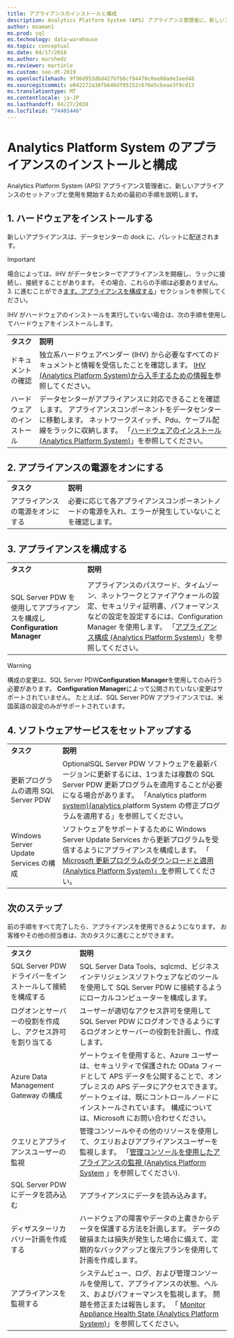 ```yaml
---
title: アプライアンスのインストールと構成
description: Analytics Platform System (APS) アプライアンス管理者に、新しいアプライアンスのセットアップと使用を開始するための最初の手順を説明します。
author: mzaman1
ms.prod: sql
ms.technology: data-warehouse
ms.topic: conceptual
ms.date: 04/17/2018
ms.author: murshedz
ms.reviewer: martinle
ms.custom: seo-dt-2019
ms.openlocfilehash: 9f96d953dbd427bfb6cf94470c0ee80ade3aed48
ms.sourcegitcommit: e042272a38fb646df05152c676e5cbeae3f9cd13
ms.translationtype: MT
ms.contentlocale: ja-JP
ms.lasthandoff: 04/27/2020
ms.locfileid: "74401446"
---
```

# <a name="appliance-installation-and-configuration-for-analytics-platform-system"></a>Analytics Platform System のアプライアンスのインストールと構成
Analytics Platform System (APS) アプライアンス管理者に、新しいアプライアンスのセットアップと使用を開始するための最初の手順を説明します。  
  
<!-- MISSING LINKS ## <a name="BeforeYouBegin"></a>Before You Begin  
Before you begin to install, configure, and use your new appliance, we recommend reviewing information about the appliance components. Review the following to familiarize yourself with the appliance:  
  
-   Review [Understanding the Appliance Nodes and Hardware (SQL Server PDW)](assetId:///f60f419f-d1e1-403d-8cf9-07e7ef6d6627) to be sure you understand the components included in your new appliance.  
  
-   Review [Connecting to SQL Server PDW (SQL Server PDW)](assetId:///721851d5-e521-4d5b-ba6d-8e2e9d3c7808) to understand how and when appliance administrators will connect to each appliance node.  
-->

## <a name="1-install-the-hardware"></a><a name="InstallHardware"></a>1. ハードウェアをインストールする  
新しいアプライアンスは、データセンターの dock に、パレットに配送されます。  
  
> [!IMPORTANT]  
> 場合によっては、IHV がデータセンターでアプライアンスを開梱し、ラックに接続し、接続することがあります。 その場合、これらの手順は必要ありません。 3. に進むことができ[ます。アプライアンスを構成する](#ConfigureAppliance)」セクションを参照してください。  
  
IHV がハードウェアのインストールを実行していない場合は、次の手順を使用してハードウェアをインストールします。  
  
|||  
|-|-|  
|**タスク**|**説明**|  
|ドキュメントの確認|独立系ハードウェアベンダー (IHV) から必要なすべてのドキュメントと情報を受信したことを確認します。 [IHV &#40;Analytics Platform System&#41;から入手するための情報を](information-to-obtain-from-your-ihv.md)参照してください。|  
|ハードウェアのインストール|データセンターがアプライアンスに対応できることを確認します。 アプライアンスコンポーネントをデータセンターに移動します。 ネットワークスイッチ、Pdu、ケーブル配線をラックに収納します。 「[ハードウェアのインストール &#40;Analytics Platform System&#41;](hardware-installation.md)」を参照してください。|  
  
## <a name="2-power-on-the-appliance"></a><a name="PowerOnAppliance"></a>2. アプライアンスの電源をオンにする  
  
|||  
|-|-|  
|**タスク**|**説明**|  
|アプライアンスの電源をオンにする|必要に応じて各アプライアンスコンポーネントノードの電源を入れ、エラーが発生していないことを確認します。|  
  
## <a name="3-configure-the-appliance"></a><a name="ConfigureAppliance"></a>3. アプライアンスを構成する  
  
|||  
|-|-|  
|**タスク**|**説明**|  
|||  
|SQL Server PDW を使用してアプライアンスを構成し**Configuration Manager**|アプライアンスのパスワード、タイムゾーン、ネットワークとファイアウォールの設定、セキュリティ証明書、パフォーマンスなどの設定を設定するには、Configuration Manager を使用します。 「[アプライアンス構成 &#40;Analytics Platform System&#41;](appliance-configuration.md)」を参照してください。|  
  
> [!WARNING]  
> 構成の変更は、SQL Server PDW**Configuration Manager**を使用してのみ行う必要があります。 **Configuration Manager**によって公開されていない変更はサポートされていません。 たとえば、SQL Server PDW アプライアンスでは、米国英語の設定のみがサポートされています。  
  
## <a name="4-set-up-software-servicing"></a><a name="SoftwareServicing"></a>4. ソフトウェアサービスをセットアップする  
  
|||  
|-|-|  
|**タスク**|**説明**|  
|更新プログラムの適用 SQL Server PDW|OptionalSQL Server PDW ソフトウェアを最新バージョンに更新するには、1つまたは複数の SQL Server PDW 更新プログラムを適用することが必要になる場合があります。 「Analytics platform [system&#41;&#40;analytics ](apply-analytics-platform-system-hotfixes.md)platform System の修正プログラムを適用する」を参照してください。|  
|Windows Server Update Services の構成|ソフトウェアをサポートするために Windows Server Update Services から更新プログラムを受信するようにアプライアンスを構成します。 「 [Microsoft 更新プログラムのダウンロードと適用 &#40;Analytics Platform System&#41;」を](download-and-apply-microsoft-updates.md)参照してください。|  
  
## <a name="next-steps"></a><a name="NextSteps"></a>次のステップ  
前の手順をすべて完了したら、アプライアンスを使用できるようになります。 お客様やその他の担当者は、次のタスクに進むことができます。  
  
|||  
|-|-|  
|**タスク**|**説明**|  
|SQL Server PDW ドライバーをインストールして接続を構成する|SQL Server Data Tools、sqlcmd、ビジネスインテリジェンスソフトウェアなどのツールを使用して SQL Server PDW に接続するようにローカルコンピューターを構成します。 <!-- MISSING LINKS See [Client Tools (SQL Server PDW)](assetId:///721851d5-e521-4d5b-ba6d-8e2e9d3c7808).-->|  
|ログオンとサーバーの役割を作成し、アクセス許可を割り当てる|ユーザーが適切なアクセス許可を使用して SQL Server PDW にログオンできるようにするログオンとサーバーの役割を計画し、作成します。 <!-- MISSING LINKS See [PDW Permissions &#40;SQL Server PDW&#41;](../sqlpdw/pdw-permissions-sql-server-pdw.md).-->|  
|Azure Data Management Gateway の構成|ゲートウェイを使用すると、Azure ユーザーは、セキュリティで保護された OData フィードとして APS データを公開することで、オンプレミスの APS データにアクセスできます。 ゲートウェイは、既にコントロールノードにインストールされています。 構成については、Microsoft にお問い合わせください。|  
|クエリとアプライアンスユーザーの監視|管理コンソールやその他のリソースを使用して、クエリおよびアプライアンスユーザーを監視します。 「[管理コンソールを使用したアプライアンスの監視 &#40;Analytics Platform System](monitor-the-appliance-by-using-the-admin-console.md) 」を参照してください&#41;<!-- MISSING LINKS and [User Sessions &#40;SQL Server PDW&#41;](../sqlpdw/user-sessions-sql-server-pdw.md)-->.|  
|SQL Server PDW にデータを読み込む|アプライアンスにデータを読み込みます。 <!-- MISSING LINKS See [Load &#40;SQL Server PDW&#41;](../sqlpdw/load-sql-server-pdw.md).-->|  
|ディザスターリカバリー計画を作成する|ハードウェアの障害やデータの上書きからデータを保護する方法を計画します。 データの破損または損失が発生した場合に備えて、定期的なバックアップと復元プランを使用して計画を作成します。 <!-- MISSING LINKS See [Create a Disaster Recovery Plan &#40;SQL Server PDW&#41;](../sqlpdw/create-a-disaster-recovery-plan-sql-server-pdw.md).-->|  
|アプライアンスを監視する|システムビュー、ログ、および管理コンソールを使用して、アプライアンスの状態、ヘルス、およびパフォーマンスを監視します。 問題を修正または報告します。 「 [Monitor Appliance Health State &#40;Analytics Platform System&#41;](../relational-databases/system-dynamic-management-views/sys-dm-pdw-component-health-status-transact-sql.md)」を参照してください。|  
